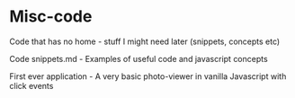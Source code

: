 # Misc-code
Code that has no home - stuff I might need later (snippets, concepts etc)

Code snippets.md - Examples of useful code and javascript concepts

First ever application - A very basic photo-viewer in vanilla Javascript with click events
